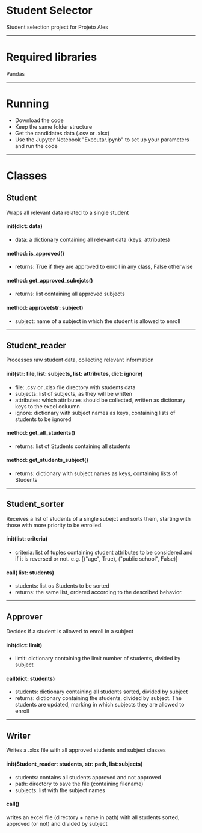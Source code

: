 # Student Selector
Student selection project for Projeto Ales

---

# Required libraries
Pandas

---

# Running
- Download the code
- Keep the same folder structure
- Get the candidates data (.csv or .xlsx)
- Use the Jupyter Notebook "Executar.ipynb" to set up your parameters and run the code

---

# Classes

## Student

Wraps all relevant data related to a single student

#### init(dict: data)
- data: a dictionary containing all relevant data (keys: attributes)

#### method: is_approved()
- returns: True if they are approved to enroll in any class, False otherwise

#### method: get_approved_subejcts()
- returns: list containing all approved subjects

#### method: approve(str: subject)
- subject: name of a subject in which the student is allowed to enroll

---

## Student_reader

Processes raw student data, collecting relevant information

#### init(str: file, list: subjects, list: attributes, dict: ignore)
- file: .csv or .xlsx file directory with students data
- subjects: list of subjects, as they will be written
- attributes: which attributes should be collected, written as dictionary keys to the excel coluumn
- ignore: dictionary with subject names as keys, containing lists of students to be ignored

#### method: get_all_students()
- returns: list of Students containing all students

#### method: get_students_subject()
- returns: dictionary with subject names as keys, containing lists of Students

---

## Student_sorter

Receives a list of students of a single subejct and sorts them, starting with those with more priority to be enrolled.

#### init(list: criteria)
- criteria: list of tuples containing student attributes to be considered and if it is reversed or not. e.g. [("age", True), ("public school", False)]

#### call( list: students)
- students: list os Students to be sorted
- returns: the same list, ordered according to the described behavior.

---

## Approver

Decides if a student is allowed to enroll in a subject

#### init(dict: limit)
- limit: dictionary containing the limit number of students, divided by subject

#### call(dict: students)
- students: dictionary containing all students sorted, divided by subject
- returns: dictionary containing the students, divided by subject. The students are updated, marking in which subjects they are allowed to enroll

---

## Writer

Writes a .xlxs file with all approved students and subject classes

#### init(Student_reader: students, str: path, list:subjects)
- students: contains all students approved and not approved
- path: directory to save the file (containing filename)
- subjects: list with the subject names

#### call()
writes an excel file (directory + name in path) with all students sorted, approved (or not) and divided by subject



